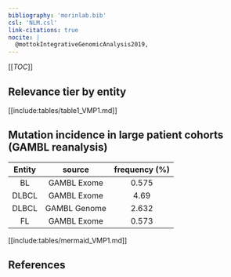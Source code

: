 ```yaml
---
bibliography: 'morinlab.bib'
csl: 'NLM.csl'
link-citations: true
nocite: |
  @mottokIntegrativeGenomicAnalysis2019, 
---
```


[[_TOC_]]




## Relevance tier by entity

[[include:tables/table1_VMP1.md]]


## Mutation incidence in large patient cohorts (GAMBL reanalysis)

|Entity|source |frequency (%)|
|:------:|:----:|:----:|
|BL|GAMBL Exome |0.575 |
|DLBCL|GAMBL Exome |4.69 |
|DLBCL|GAMBL Genome |2.632 |
|FL|GAMBL Exome |0.573 |


[[include:tables/mermaid_VMP1.md]]

## References


